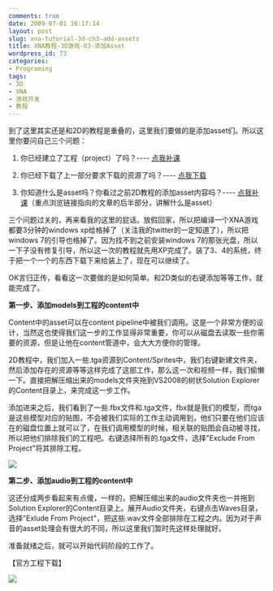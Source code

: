```yaml
---
comments: true
date: 2009-07-01 16:17:14
layout: post
slug: xna-tutorial-3d-ch3-add-assets
title: XNA教程-3D游戏-03-添加Asset
wordpress_id: 73
categories:
- Programing
tags:
- 3D
- XNA
- 游戏开发
- 教程
---
```


到了这里其实还是和2D的教程是重叠的，这里我们要做的是添加asset们。所以这里你要问自己三个问题：






  1. 你已经建立了工程（project）了吗？---- [点我补课](http://arthraim.cn/post/2009/06/72.html)


  2. 你已经下载了上一部分要求下载的资源了吗？---- [点我下载](http://creators.xna.com/downloads/?id=157)


  3. 你知道什么是asset吗？你看过之前2D教程的添加asset内容吗？---- [点我补课](http://arthraim.cn/post/2009/06/63.html)（重点浏览链接指向的文章的后半部分，讲解什么是asset）




三个问题过关的，再来看我的这里的屁话。放假回家，所以把编译一个XNA游戏都要3分钟的windows xp给格掉了（关注我的twitter的一定知道了），所以把windows 7的引导也格掉了。因为找不到之前安装windows 7的那张光盘，所以一下子没有修复引导，所以这一次的教程就先用XP完成了。装了3、4的系统，终于把一个一个的东西下载下来给装上了，现在可以继续了。




OK言归正传，看看这一次要做的是如何简单。和2D类似的右键添加等等工作，就能完成了。







**第一步、添加models到工程的content中**




Content中的asset可以在content pipeline中被我们调用。这是一个非常方便的设计，当然这也使得我们这一步的工作显得非常重要，你可以从磁盘去读取一些你需要的资源，但是让他在content管道中，会大大方便你的管理。




2D教程中，我们加入一些.tga资源到Content/Sprites中，我们右键新建文件夹，然后添加存在的资源等等这样完成了这部工作，那么这一次和视频一样，我们偷懒一下。直接把解压缩出来的models文件夹拖到VS2008的树状Solution Explorer的Content目录上，来完成这一步工作。




添加进来之后，我们看到了一些.fbx文件和.tga文件，fbx就是我们的模型，而tga是这些模型对应的贴图，不会被我们实际的工作主动调用到，他们只要在他们应该在的磁盘位置上就可以了，在我们调用模型的时候，相关联的贴图会自动被寻找，所以把他们排除我们的工程吧。右键选择所有的.tga文件，选择"Exclude From Project"将其排除工程。




[![](/upload/2009-07-01_ExcludeTgas.JPG)](/upload/2009-07-01_ExcludeTgas.JPG)







**第二步、添加audio到工程的content中**




这还分成两步看起来有点傻，一样的，把解压缩出来的audio文件夹也一并拖到Solution Explorer的Content目录上。展开Audio文件夹，右键点击Waves目录，选择"Exlude From Project"，把这些.wav文件全部排除在工程之内。因为对于声音的asset处理会有很大的不同，所以这里我们暂时先这样处理就好。




准备就绪之后，就可以开始代码阶段的工作了。







【官方工程下载】




[![](/upload/2009-06-12_download_XNA.png)](http://creators.xna.com/downloads/?id=158)
